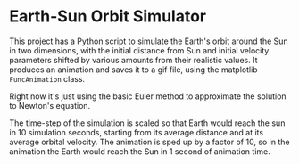 # Earth-Sun Orbit Simulator

This project has a Python script to simulate the Earth's orbit around the Sun
in two dimensions,
with the initial distance from Sun and initial velocity parameters
shifted by various amounts from their realistic values. It produces an animation and saves it to
a gif file, using the matplotlib `FuncAnimation` class.

Right now it's just using the basic Euler method to approximate the solution to
Newton's equation.

The time-step of the simulation is scaled so that Earth would reach the sun
in 10 simulation seconds, starting from its average distance and at its
average orbital velocity. The animation is sped up by a factor of 10, so
in the animation the Earth would reach the Sun in 1 second of animation time.
